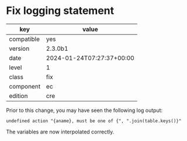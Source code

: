 [//]: # (werk v2)
# Fix logging statement

key        | value
---------- | ---
compatible | yes
version    | 2.3.0b1
date       | 2024-01-24T07:27:37+00:00
level      | 1
class      | fix
component  | ec
edition    | cre

Prior to this change, you may have seen the following log output:

```
undefined action "{aname}, must be one of {", ".join(table.keys()}"
```

The variables are now interpolated correctly.